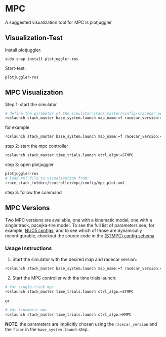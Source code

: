 # MPC
A suggested visualization tool for MPC is plotjuggler 

## Visualization-Test

Install plotjuggler:

```
sudo snap install plotjuggler-ros
```

Start-test:

```
plotjuggler-ros
```

## MPC Visualization

Step 1: start the simulator

```bash
# define the parameter of the simulator:stack_master/config/<racecar_version>/<racecar_version>_pacejka.yaml
roslaunch stack_master base_system.launch map_name:=f racecar_version:=<racecar_version> sim:=true tire_model:=pacejka
```
for example
```bash
roslaunch stack_master base_system.launch map_name:=f racecar_version:=NUC5 sim:=true tire_model:=pacejka
```

step 2: start the mpc controller

```bash
roslaunch stack_master time_trials.launch ctrl_algo:=STMPC
```

step 3: open plotjuggler 

```bash
plotjuggler-ros
# load xml file to visualization from:
<race_stack_folder>/controller/mpc/config/mpc_plot.xml
```

step 3: follow the command

## MPC Versions
Two MPC versions are available, one with a kinematic model, one with a single track, pacejka-tire model. To see the full list of parameters see, for example, [NUC5 configs](../../stack_master/config/NUC5/single_track_mpc_params.yaml), and to see which of those are dynamically reconfigurable, checkout the source code in the [(STMPC) config schema](../../stack_master/pbl_config/src/pbl_config/controller/mpc/STMPCConfigDyn.py).

### Usage Instructions
1. Start the simulator with the desired map and racecar version:
```bash
roslaunch stack_master base_system.launch map_name:=f racecar_version:=NUC5 sim:=true tire_model:=pacejka
```
2. Start the MPC controller with the time trials launch:
```bash
# for single-track mpc
roslaunch stack_master time_trials.launch ctrl_algo:=STMPC                          
```
or
```bash
# for kinematic mpc
roslaunch stack_master time_trials.launch ctrl_algo:=KMPC                          
```
**NOTE**: the parameters are implicitly chosen using the `racecar_version` and the `floor` in the `base_system.launch` step.
